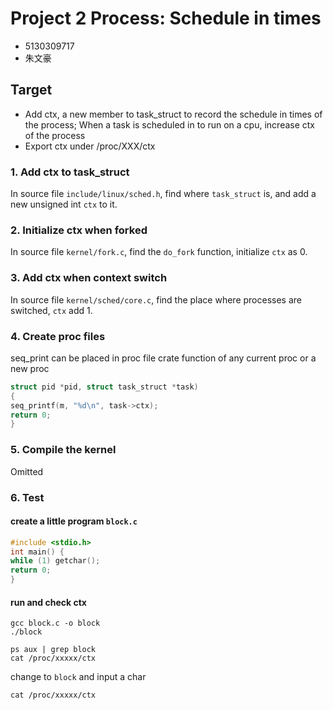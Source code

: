 # Project 2 Process: Schedule in times

- 5130309717
- 朱文豪

## Target

- Add ctx, a new member to task_struct to record the schedule in times of the process; When a task is scheduled in to run on a cpu, increase ctx of the process
- Export ctx under /proc/XXX/ctx

### 1. Add ctx to task_struct

In source file `include/linux/sched.h`, find where `task_struct` is, and add a new unsigned int `ctx` to  it. 

### 2. Initialize ctx when forked

In source file `kernel/fork.c`, find the `do_fork` function, initialize `ctx` as 0.

### 3. Add ctx when context switch

In source file `kernel/sched/core.c`, find the place where processes are switched, `ctx` add 1.

### 4. Create proc files

seq_print can be placed in proc file crate function of any current proc or a new proc
```c++
struct pid *pid, struct task_struct *task)
{
seq_printf(m, "%d\n", task->ctx);
return 0;
}
```

### 5. Compile the kernel

Omitted

### 6. Test

#### create a little program `block.c`

```c++
#include <stdio.h>
int main() {
while (1) getchar();
return 0;
}
```

#### run and check ctx

```shell
gcc block.c -o block
./block
```

```shell
ps aux | grep block
cat /proc/xxxxx/ctx
```

change to `block` and input a char

```shell
cat /proc/xxxxx/ctx
```


